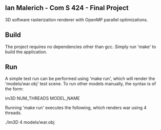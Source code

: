 ## Ian Malerich - Com S 424 - Final Project

3D software rasterization renderer with OpenMP parallel optimizations.

## Build

The project requires no dependencies other than gcc. Simply run 
'make' to build the application.

## Run

A simple test run can be performed using 'make run', which will
render the 'models/war.obj' test scene. To run other models manually,
the syntax is of the form:

im3D NUM_THREADS MODEL_NAME

Running 'make run' executes the following, which renders war using 4 threads. 

./im3D 4 models/war.obj
